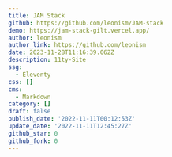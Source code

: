 ```yaml
---
title: JAM Stack
github: https://github.com/leonism/JAM-stack
demo: https://jam-stack-gilt.vercel.app/
author: leonism
author_link: https://github.com/leonism
date: 2023-11-28T11:16:39.062Z
description: 11ty-Site
ssg:
  - Eleventy
css: []
cms:
  - Markdown
category: []
draft: false
publish_date: '2022-11-11T00:12:53Z'
update_date: '2022-11-11T12:45:27Z'
github_star: 0
github_fork: 0
---
```

